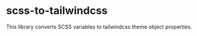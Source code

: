 # scss-to-tailwindcss

This library converts SCSS variables to tailwindcss theme object properties.
